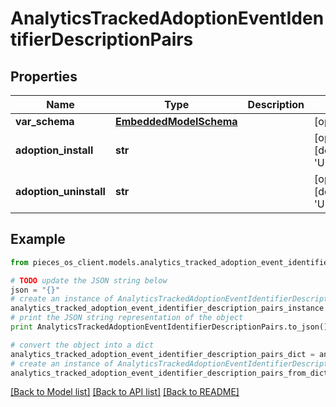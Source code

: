 # AnalyticsTrackedAdoptionEventIdentifierDescriptionPairs


## Properties
Name | Type | Description | Notes
------------ | ------------- | ------------- | -------------
**var_schema** | [**EmbeddedModelSchema**](EmbeddedModelSchema.md) |  | [optional] 
**adoption_install** | **str** |  | [optional] [default to 'UNKNOWN']
**adoption_uninstall** | **str** |  | [optional] [default to 'UNKNOWN']

## Example

```python
from pieces_os_client.models.analytics_tracked_adoption_event_identifier_description_pairs import AnalyticsTrackedAdoptionEventIdentifierDescriptionPairs

# TODO update the JSON string below
json = "{}"
# create an instance of AnalyticsTrackedAdoptionEventIdentifierDescriptionPairs from a JSON string
analytics_tracked_adoption_event_identifier_description_pairs_instance = AnalyticsTrackedAdoptionEventIdentifierDescriptionPairs.from_json(json)
# print the JSON string representation of the object
print AnalyticsTrackedAdoptionEventIdentifierDescriptionPairs.to_json()

# convert the object into a dict
analytics_tracked_adoption_event_identifier_description_pairs_dict = analytics_tracked_adoption_event_identifier_description_pairs_instance.to_dict()
# create an instance of AnalyticsTrackedAdoptionEventIdentifierDescriptionPairs from a dict
analytics_tracked_adoption_event_identifier_description_pairs_from_dict = AnalyticsTrackedAdoptionEventIdentifierDescriptionPairs.from_dict(analytics_tracked_adoption_event_identifier_description_pairs_dict)
```
[[Back to Model list]](../README.md#documentation-for-models) [[Back to API list]](../README.md#documentation-for-api-endpoints) [[Back to README]](../README.md)


